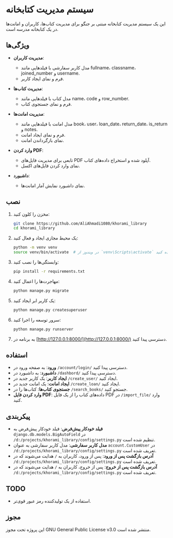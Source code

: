 # سیستم مدیریت کتابخانه

این یک سیستم مدیریت کتابخانه مبتنی بر جنگو برای مدیریت کتاب‌ها، کاربران و امانت‌ها در یک کتابخانه مدرسه است.

## ویژگی‌ها

- **مدیریت کاربران**:

  - مدل کاربر سفارشی با فیلدهایی مانند fullname، classname، joined_number و username.
  - فرم و نمای ایجاد کاربر.

- **مدیریت کتاب‌ها**:

  - مدل کتاب با فیلدهایی مانند name، code و row_number.
  - فرم و نمای جستجوی کتاب.

- **مدیریت امانت‌ها**:

  - مدل امانت با فیلدهایی مانند book، user، loan_date، return_date، is_return و notes.
  - فرم و نمای ایجاد امانت.
  - نمای بازگرداندن امانت.

- **وارد کردن PDF**:

  - تابعی برای مدیریت فایل‌های PDF آپلود شده و استخراج داده‌های کتاب.
  - نمای وارد کردن فایل‌های اکسل.

- **داشبورد**:
  - نمای داشبورد نمایش آمار امانت‌ها.

## نصب

1. مخزن را کلون کنید:

   ```sh
   git clone https://github.com/AliAhmadi1080/khorami_library
   cd khorami_library
   ```

2. یک محیط مجازی ایجاد و فعال کنید:

   ```sh
   python -m venv venv
   source venv/bin/activate  # در ویندوز از `venv\Scripts\activate` استفاده کنید
   ```

3. وابستگی‌ها را نصب کنید:

   ```sh
   pip install -r requirements.txt
   ```

4. مهاجرت‌ها را اعمال کنید:

   ```sh
   python manage.py migrate
   ```

5. یک کاربر ابر ایجاد کنید:

   ```sh
   python manage.py createsuperuser
   ```

6. سرور توسعه را اجرا کنید:

   ```sh
   python manage.py runserver
   ```

7. به برنامه در [http://127.0.0.1:8000/](http://127.0.0.1:8000/) دسترسی پیدا کنید.

## استفاده

- **ورود**: به صفحه ورود در `/account/login/` دسترسی پیدا کنید.
- **داشبورد**: به داشبورد در `/dashbord/` دسترسی پیدا کنید.
- **ایجاد کاربر**: یک کاربر جدید در `/create_user/` ایجاد کنید.
- **ایجاد امانت**: یک امانت جدید در `/create_loan/` ایجاد کنید.
- **جستجوی کتاب‌ها**: کتاب‌ها را در `/search_books/` جستجو کنید.
- **وارد کردن فایل PDF**: داده‌های کتاب را از یک فایل PDF در `/import_file/` وارد کنید.

## پیکربندی

- **فیلد خودکار پیش‌فرض**: فیلد خودکار پیش‌فرض به `django.db.models.BigAutoField` در `/d:/projects/khorami_library/config/settings.py` تنظیم شده است.
- **مدل کاربر سفارشی**: مدل کاربر سفارشی به عنوان `account.CustomUser` در `/d:/projects/khorami_library/config/settings.py` تعریف شده است.
- **آدرس بازگشت پس از ورود**: پس از ورود، کاربران به `/` هدایت می‌شوند که در `/d:/projects/khorami_library/config/settings.py` تعریف شده است.
- **آدرس بازگشت پس از خروج**: پس از خروج، کاربران به `/` هدایت می‌شوند که در `/d:/projects/khorami_library/config/settings.py` تعریف شده است.

## TODO

- استفاده از یک تولیدکننده رمز عبور قوی‌تر.

## مجوز

این پروژه تحت مجوز GNU General Public License v3.0 منتشر شده است.
